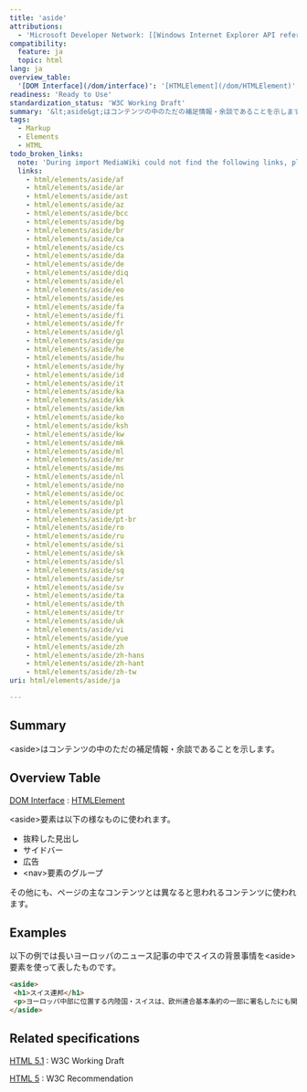 ```yaml
---
title: 'aside'
attributions:
  - 'Microsoft Developer Network: [[Windows Internet Explorer API reference](http://msdn.microsoft.com/en-us/library/ie/hh828809%28v=vs.85%29.aspx) Article]'
compatibility:
  feature: ja
  topic: html
lang: ja
overview_table:
  '[DOM Interface](/dom/interface)': '[HTMLElement](/dom/HTMLElement)'
readiness: 'Ready to Use'
standardization_status: 'W3C Working Draft'
summary: '&lt;aside&gt;はコンテンツの中のただの補足情報・余談であることを示します。'
tags:
  - Markup
  - Elements
  - HTML
todo_broken_links:
  note: 'During import MediaWiki could not find the following links, please fix and adjust this list.'
  links:
    - html/elements/aside/af
    - html/elements/aside/ar
    - html/elements/aside/ast
    - html/elements/aside/az
    - html/elements/aside/bcc
    - html/elements/aside/bg
    - html/elements/aside/br
    - html/elements/aside/ca
    - html/elements/aside/cs
    - html/elements/aside/da
    - html/elements/aside/de
    - html/elements/aside/diq
    - html/elements/aside/el
    - html/elements/aside/eo
    - html/elements/aside/es
    - html/elements/aside/fa
    - html/elements/aside/fi
    - html/elements/aside/fr
    - html/elements/aside/gl
    - html/elements/aside/gu
    - html/elements/aside/he
    - html/elements/aside/hu
    - html/elements/aside/hy
    - html/elements/aside/id
    - html/elements/aside/it
    - html/elements/aside/ka
    - html/elements/aside/kk
    - html/elements/aside/km
    - html/elements/aside/ko
    - html/elements/aside/ksh
    - html/elements/aside/kw
    - html/elements/aside/mk
    - html/elements/aside/ml
    - html/elements/aside/mr
    - html/elements/aside/ms
    - html/elements/aside/nl
    - html/elements/aside/no
    - html/elements/aside/oc
    - html/elements/aside/pl
    - html/elements/aside/pt
    - html/elements/aside/pt-br
    - html/elements/aside/ro
    - html/elements/aside/ru
    - html/elements/aside/si
    - html/elements/aside/sk
    - html/elements/aside/sl
    - html/elements/aside/sq
    - html/elements/aside/sr
    - html/elements/aside/sv
    - html/elements/aside/ta
    - html/elements/aside/th
    - html/elements/aside/tr
    - html/elements/aside/uk
    - html/elements/aside/vi
    - html/elements/aside/yue
    - html/elements/aside/zh
    - html/elements/aside/zh-hans
    - html/elements/aside/zh-hant
    - html/elements/aside/zh-tw
uri: html/elements/aside/ja

---
```

## Summary

&lt;aside&gt;はコンテンツの中のただの補足情報・余談であることを示します。

## Overview Table

[DOM Interface](/dom/interface)
:   [HTMLElement](/dom/HTMLElement)

\<aside\>要素は以下の様なものに使われます。

-   抜粋した見出し
-   サイドバー
-   広告
-   \<nav\>要素のグループ

その他にも、ページの主なコンテンツとは異なると思われるコンテンツに使われます。

## Examples

以下の例では長いヨーロッパのニュース記事の中でスイスの背景事情を\<aside\>要素を使って表したものです。

``` html
<aside>
 <h1>スイス連邦</h1>
 <p>ヨーロッパ中部に位置する内陸国・スイスは、欧州連合基本条約の一部に署名したにも関わらず、EUに所属していない。</p>
</aside>
```

## Related specifications

[HTML 5.1](http://www.w3.org/TR/html51/sections.html#the-aside-element)
:   W3C Working Draft

[HTML 5](http://www.w3.org/TR/html5/sections.html#the-aside-element)
:   W3C Recommendation
